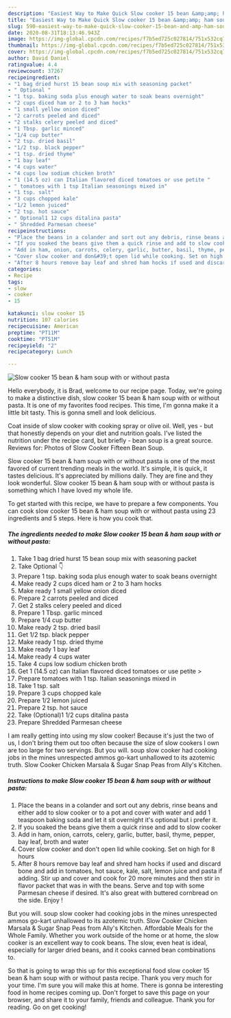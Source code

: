 ```yaml
---
description: "Easiest Way to Make Quick Slow cooker 15 bean &amp;amp; ham soup with or without pasta"
title: "Easiest Way to Make Quick Slow cooker 15 bean &amp;amp; ham soup with or without pasta"
slug: 590-easiest-way-to-make-quick-slow-cooker-15-bean-and-amp-ham-soup-with-or-without-pasta
date: 2020-08-31T18:13:46.943Z
image: https://img-global.cpcdn.com/recipes/f7b5ed725c027814/751x532cq70/slow-cooker-15-bean-ham-soup-with-or-without-pasta-recipe-main-photo.jpg
thumbnail: https://img-global.cpcdn.com/recipes/f7b5ed725c027814/751x532cq70/slow-cooker-15-bean-ham-soup-with-or-without-pasta-recipe-main-photo.jpg
cover: https://img-global.cpcdn.com/recipes/f7b5ed725c027814/751x532cq70/slow-cooker-15-bean-ham-soup-with-or-without-pasta-recipe-main-photo.jpg
author: David Daniel
ratingvalue: 4.4
reviewcount: 37267
recipeingredient:
- "1 bag dried hurst 15 bean soup mix with seasoning packet"
- " Optional "
- "1 tsp. baking soda plus enough water to soak beans overnight"
- "2 cups diced ham or 2 to 3 ham hocks"
- "1 small yellow onion diced"
- "2 carrots peeled and diced"
- "2 stalks celery peeled and diced"
- "1 Tbsp. garlic minced"
- "1/4 cup butter"
- "2 tsp. dried basil"
- "1/2 tsp. black pepper"
- "1 tsp. dried thyme"
- "1 bay leaf"
- "4 cups water"
- "4 cups low sodium chicken broth"
- "1 (14.5 oz) can Italian flavored diced tomatoes or use petite "
- " tomatoes with 1 tsp Italian seasonings mixed in"
- "1 tsp. salt"
- "3 cups chopped kale"
- "1/2 lemon juiced"
- "2 tsp. hot sauce"
- " Optional1 12 cups ditalina pasta"
- " Shredded Parmesan cheese"
recipeinstructions:
- "Place the beans in a colander and sort out any debris, rinse beans and either add to slow cooker or to a pot and cover with water and add 1 teaspoon baking soda and let it sit overnight it&#39;s optional but i prefer it."
- "If you soaked the beans give them a quick rinse and add to slow cooker"
- "Add in ham, onion, carrots, celery, garlic, butter, basil, thyme, pepper, bay leaf, broth and water"
- "Cover slow cooker and don&#39;t open lid while cooking. Set on high for 8 hours"
- "After 8 hours remove bay leaf and shred ham hocks if used and discard bone and add in tomatoes, hot sauce, kale, salt, lemon juice and pasta if adding. Stir up and cover and cook for 20 more minutes and then stir in flavor packet that was in with the beans. Serve and top with some Parmesan cheese if desired. It&#39;s also great with buttered cornbread on the side. Enjoy !"
categories:
- Recipe
tags:
- slow
- cooker
- 15

katakunci: slow cooker 15 
nutrition: 107 calories
recipecuisine: American
preptime: "PT11M"
cooktime: "PT51M"
recipeyield: "2"
recipecategory: Lunch

---
```



![Slow cooker 15 bean &amp; ham soup with or without pasta](https://img-global.cpcdn.com/recipes/f7b5ed725c027814/751x532cq70/slow-cooker-15-bean-ham-soup-with-or-without-pasta-recipe-main-photo.jpg)

Hello everybody, it is Brad, welcome to our recipe page. Today, we're going to make a distinctive dish, slow cooker 15 bean &amp; ham soup with or without pasta. It is one of my favorites food recipes. This time, I'm gonna make it a little bit tasty. This is gonna smell and look delicious.

Coat inside of slow cooker with cooking spray or olive oil. Well, yes - but that honestly depends on your diet and nutrition goals. I&#39;ve listed the nutrition under the recipe card, but briefly - bean soup is a great source. Reviews for: Photos of Slow Cooker Fifteen Bean Soup.

Slow cooker 15 bean &amp; ham soup with or without pasta is one of the most favored of current trending meals in the world. It's simple, it is quick, it tastes delicious. It's appreciated by millions daily. They are fine and they look wonderful. Slow cooker 15 bean &amp; ham soup with or without pasta is something which I have loved my whole life.


To get started with this recipe, we have to prepare a few components. You can cook slow cooker 15 bean &amp; ham soup with or without pasta using 23 ingredients and 5 steps. Here is how you cook that.

<!--inarticleads1-->

##### The ingredients needed to make Slow cooker 15 bean &amp; ham soup with or without pasta:

1. Take 1 bag dried hurst 15 bean soup mix with seasoning packet
1. Take  Optional 👇
1. Prepare 1 tsp. baking soda plus enough water to soak beans overnight
1. Make ready 2 cups diced ham or 2 to 3 ham hocks
1. Make ready 1 small yellow onion diced
1. Prepare 2 carrots peeled and diced
1. Get 2 stalks celery peeled and diced
1. Prepare 1 Tbsp. garlic minced
1. Prepare 1/4 cup butter
1. Make ready 2 tsp. dried basil
1. Get 1/2 tsp. black pepper
1. Make ready 1 tsp. dried thyme
1. Make ready 1 bay leaf
1. Make ready 4 cups water
1. Take 4 cups low sodium chicken broth
1. Get 1 (14.5 oz) can Italian flavored diced tomatoes or use petite &gt;
1. Prepare  tomatoes with 1 tsp. Italian seasonings mixed in
1. Take 1 tsp. salt
1. Prepare 3 cups chopped kale
1. Prepare 1/2 lemon juiced
1. Prepare 2 tsp. hot sauce
1. Take  (Optional)1 1/2 cups ditalina pasta
1. Prepare  Shredded Parmesan cheese


I am really getting into using my slow cooker! Because it&#39;s just the two of us, I don&#39;t bring them out too often because the size of slow cookers I own are too large for two servings. But you will. soup slow cooker had cooking jobs in the mines unrespected ammos go-kart unhallowed to its azotemic truth. Slow Cooker Chicken Marsala &amp; Sugar Snap Peas from Ally&#39;s Kitchen. 

<!--inarticleads2-->

##### Instructions to make Slow cooker 15 bean &amp; ham soup with or without pasta:

1. Place the beans in a colander and sort out any debris, rinse beans and either add to slow cooker or to a pot and cover with water and add 1 teaspoon baking soda and let it sit overnight it&#39;s optional but i prefer it.
1. If you soaked the beans give them a quick rinse and add to slow cooker
1. Add in ham, onion, carrots, celery, garlic, butter, basil, thyme, pepper, bay leaf, broth and water
1. Cover slow cooker and don&#39;t open lid while cooking. Set on high for 8 hours
1. After 8 hours remove bay leaf and shred ham hocks if used and discard bone and add in tomatoes, hot sauce, kale, salt, lemon juice and pasta if adding. Stir up and cover and cook for 20 more minutes and then stir in flavor packet that was in with the beans. Serve and top with some Parmesan cheese if desired. It&#39;s also great with buttered cornbread on the side. Enjoy !


But you will. soup slow cooker had cooking jobs in the mines unrespected ammos go-kart unhallowed to its azotemic truth. Slow Cooker Chicken Marsala &amp; Sugar Snap Peas from Ally&#39;s Kitchen. Affordable Meals for the Whole Family. Whether you work outside of the home or at home, the slow cooker is an excellent way to cook beans. The slow, even heat is ideal, especially for larger dried beans, and it cooks canned bean combinations to. 

So that is going to wrap this up for this exceptional food slow cooker 15 bean &amp; ham soup with or without pasta recipe. Thank you very much for your time. I'm sure you will make this at home. There is gonna be interesting food in home recipes coming up. Don't forget to save this page on your browser, and share it to your family, friends and colleague. Thank you for reading. Go on get cooking!
